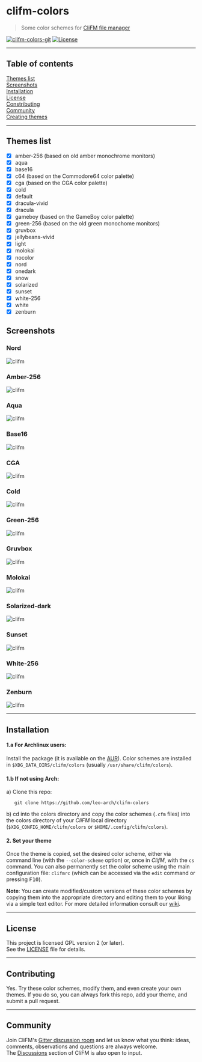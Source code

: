 # clifm-colors
> Some color schemes for [CliFM file manager](https://github.com/leo-arch/clifm)

[![clifm-colors-git](https://img.shields.io/aur/version/clifm-colors-git?color=1793d1&label=clifm-colors-git&logo=arch-linux&style=flat)](https://aur.archlinux.org/packages/clifm/)
[![License](https://img.shields.io/github/license/leo-arch/clifm?color=333333&style=flat)](https://github.com/leo-arch/clifm/blob/master/LICENSE)

---

## Table of contents
[Themes list](#themes-list) \
[Screenshots](#screenshots) \
[Installation](#installation) \
[License](#license) \
[Constributing](#contributing) \
[Community](#community) \
[Creating themes](https://github.com/leo-arch/clifm/wiki/Customization#theming)

---

## Themes list
- [x] amber-256 (based on old amber monochrome monitors)
- [x] aqua
- [x] base16
- [x] c64 (based on the Commodore64 color palette)
- [x] cga (based on the CGA color palette)
- [x] cold
- [x] default
- [x] dracula-vivid
- [x] dracula
- [x] gameboy (based on the GameBoy color palette)
- [x] green-256 (based on the old green monochome monitors)
- [x] gruvbox
- [x] jellybeans-vivid
- [x] light
- [x] molokai
- [x] nocolor
- [x] nord
- [x] onedark
- [x] snow
- [x] solarized
- [x] sunset
- [x] white-256
- [x] white
- [x] zenburn

## Screenshots
### Nord
![clifm](screenshots/nord.png)

### Amber-256
![clifm](screenshots/amber-256.png)

### Aqua
![clifm](screenshots/aqua.png)

### Base16
![clifm](screenshots/base16.png)

### CGA
![clifm](screenshots/cga.png)

### Cold
![clifm](screenshots/cold.png)

### Green-256
![clifm](screenshots/green-256.png)

### Gruvbox
![clifm](screenshots/gruvbox.png)

### Molokai
![clifm](screenshots/molokai.png)

### Solarized-dark
![clifm](screenshots/solarized.png)

### Sunset
![clifm](screenshots/sunset.png)

### White-256
![clifm](screenshots/white-256.png)

### Zenburn
![clifm](screenshots/zenburn.png)

---

## Installation

#### 1.a For Archlinux users: 

Install the package (it is available on the [AUR](https://aur.archlinux.org/packages/clifm-colors-git)). Color schemes are installed in `$XDG_DATA_DIRS/clifm/colors` (usually `/usr/share/clifm/colors`).

#### 1.b If not using Arch:

a) Clone this repo:

       git clone https://github.com/leo-arch/clifm-colors

b) cd into the colors directory and copy the color schemes (`.cfm` files) into the colors directory of your _CliFM_ local directory (`$XDG_CONFIG_HOME/clifm/colors` or `$HOME/.config/clifm/colors`).

#### 2. Set your theme
Once the theme is copied, set the desired color scheme, either via command line (with the `--color-scheme` option) or, once in _ClifM_, with the `cs` command. You can also permanently set the color scheme using the main configuration file: `clifmrc` (which can be accessed via the `edit` command or pressing <kbd>F10</kbd>).

**Note**: You can create modified/custom versions of these color schemes by copying them into the appropriate directory and editing them to your liking via a simple text editor. For more detailed information consult our [wiki](https://github.com/leo-arch/clifm/wiki/Customization#colors).

---

## License
This project is licensed GPL version 2 (or later). \
See the [LICENSE](https://github.com/leo-arch/clifm-colors/blob/master/LICENSE) file for details.

---

## Contributing
Yes. Try these color schemes, modify them, and even create your own themes. If you do so, you can always fork this repo, add your theme, and submit a pull request.

---

## Community
Join CliFM's [Gitter discussion room](https://gitter.im/leo-arch/clifm) and let us know what you think: ideas, comments, observations and questions are always welcome. \
The [Discussions](https://github.com/leo-arch/clifm/discussions) section of CliFM is also open to input.

